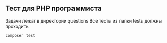 ## Тест для PHP программиста

Задачи лежат в директории questions
Все тесты из папки tests должны проходить 
```bash
composer test
```
